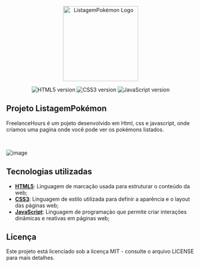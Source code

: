 <p align="center"><img src=".github/logo.png" width="200" alt="ListagemPokémon Logo"></a></p>

<p align="center">
  <img alt="HTML5 version" src="https://img.shields.io/static/v1?label=html5&message=5&color=E34F26&labelColor=18181B">
<img alt="CSS3 version" src="https://img.shields.io/static/v1?label=css3&message=3&color=1572B6&labelColor=18181B">
<img alt="JavaScript version" src="https://img.shields.io/static/v1?label=javascript&message=ES6&color=F7DF1E&labelColor=18181B">

</p>

## Projeto ListagemPokémon

FreelanceHours é um pojeto desenvolvido em Html, css e javascript, onde criamos uma pagina onde você pode ver os pokémons listados.

<br>


  ![image](https://github.com/user-attachments/assets/6ee25dad-d06e-424f-9964-e48c51a220f7)



## Tecnologias utilizadas

- [**HTML5**](https://www.php.net/): Linguagem de marcação usada para estruturar o conteúdo da web;
- [**CSS3**](https://laravel.com/): Linguagem de estilo utilizada para definir a aparência e o layout das páginas web;
- [**JavaScript**](https://laravel-livewire.com/): Linguagem de programação que permite criar interações dinâmicas e reativas em páginas web;


## Licença

Este projeto está licenciado sob a licença MIT - consulte o arquivo LICENSE para mais detalhes.
